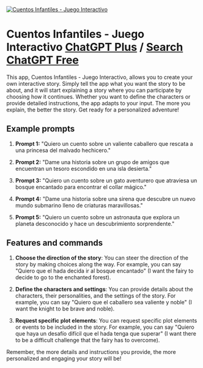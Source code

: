 
[![Cuentos Infantiles - Juego Interactivo](https://files.oaiusercontent.com/file-icfV1ZEeXV94vzFvQ5otb7Pp?se=2123-10-17T09%3A47%3A38Z&sp=r&sv=2021-08-06&sr=b&rscc=max-age%3D31536000%2C%20immutable&rscd=attachment%3B%20filename%3D073d9f61-1010-4fed-8d82-d98f61889d12.png&sig=KZBGBivjKWAbKHIOZncB%2B/jt%2BykPa0WbM370w1YT0GI%3D)](https://chat.openai.com/g/g-OfxBNdV1U-cuentos-infantiles-juego-interactivo)

# Cuentos Infantiles - Juego Interactivo [ChatGPT Plus](https://chat.openai.com/g/g-OfxBNdV1U-cuentos-infantiles-juego-interactivo) / [Search ChatGPT Free](https://gptcall.net/index.html#/?search=Cuentos%20Infantiles%20-%20Juego%20Interactivo)

This app, Cuentos Infantiles - Juego Interactivo, allows you to create your own interactive story. Simply tell the app what you want the story to be about, and it will start explaining a story where you can participate by choosing how it continues. Whether you want to define the characters or provide detailed instructions, the app adapts to your input. The more you explain, the better the story. Get ready for a personalized adventure!

## Example prompts

1. **Prompt 1:** "Quiero un cuento sobre un valiente caballero que rescata a una princesa del malvado hechicero."

2. **Prompt 2:** "Dame una historia sobre un grupo de amigos que encuentran un tesoro escondido en una isla desierta."

3. **Prompt 3:** "Quiero un cuento sobre un gato aventurero que atraviesa un bosque encantado para encontrar el collar mágico."

4. **Prompt 4:** "Dame una historia sobre una sirena que descubre un nuevo mundo submarino lleno de criaturas maravillosas."

5. **Prompt 5:** "Quiero un cuento sobre un astronauta que explora un planeta desconocido y hace un descubrimiento sorprendente."

## Features and commands

1. **Choose the direction of the story**: You can steer the direction of the story by making choices along the way. For example, you can say "Quiero que el hada decida ir al bosque encantado" (I want the fairy to decide to go to the enchanted forest).

2. **Define the characters and settings**: You can provide details about the characters, their personalities, and the settings of the story. For example, you can say "Quiero que el caballero sea valiente y noble" (I want the knight to be brave and noble).

3. **Request specific plot elements**: You can request specific plot elements or events to be included in the story. For example, you can say "Quiero que haya un desafío difícil que el hada tenga que superar" (I want there to be a difficult challenge that the fairy has to overcome).

Remember, the more details and instructions you provide, the more personalized and engaging your story will be!


